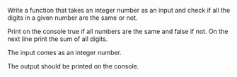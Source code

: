 Write a function that takes an integer number as an input and check if all the digits in a given number are the same or not.

Print on the console true if all numbers are the same and false if not. On the next line print the sum of all digits.

The input comes as an integer number.

The output should be printed on the console.

